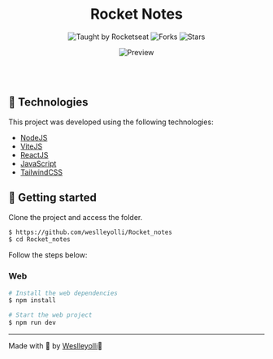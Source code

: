 <h1 align="center">Rocket Notes</h1>
<p align="center">
  <img src="https://img.shields.io/static/v1?label=Taught%20by&message=Weslley&color=white&labelColor=8257E5" alt="Taught by Rocketseat">
  <img src="https://img.shields.io/github/forks/weslleyolli/to-do-list?label=forks&message=MIT&color=white&labelColor=8257E5" alt="Forks">
  <img src="https://img.shields.io/github/stars/weslleyolli/Rocket_notes?label=stars&message=MIT&color=white&labelColor=8257E5" alt="Stars">
</p>
<p align="center">
    <img src="/RocketNotes.png" alt="Preview">
</p>

<br>
<br>

## 🧪 Technologies

This project was developed using the following technologies:

- [NodeJS](https://nodejs.org/)
- [ViteJS](https://vitejs.dev/)
- [ReactJS](https://reactjs.org/)
- [JavaScript](https://js.org/)
- [TailwindCSS](https://tailwindcss.com/)


## 🚀 Getting started
Clone the project and access the folder.

```bash
$ https://github.com/weslleyolli/Rocket_notes
$ cd Rocket_notes
```

Follow the steps below:

### Web

```bash
# Install the web dependencies
$ npm install

# Start the web project
$ npm run dev
```

---

Made with 💜 by [Weslleyolli](https://github.com/weslleyolli)👋

